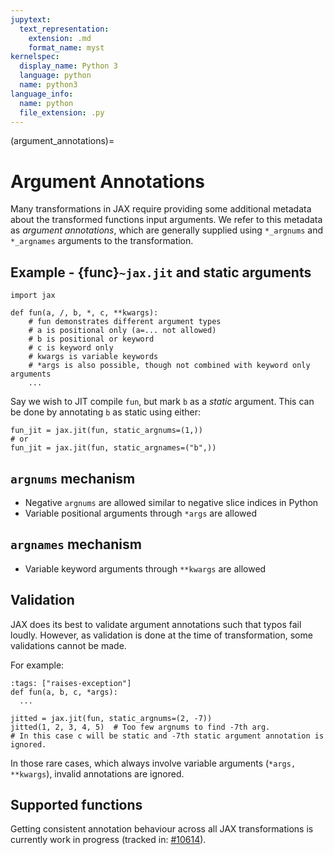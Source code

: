 ```yaml
---
jupytext:
  text_representation:
    extension: .md
    format_name: myst
kernelspec:
  display_name: Python 3
  language: python
  name: python3
language_info:
  name: python
  file_extension: .py
---
```


(argument_annotations)=

# Argument Annotations

Many transformations in JAX require providing some additional metadata about
the transformed functions input arguments.
We refer to this metadata as *argument annotations*, which are generally
supplied using `*_argnums` and `*_argnames` arguments to the transformation.

## Example - {func}`~jax.jit` and static arguments

```{code-cell}
import jax

def fun(a, /, b, *, c, **kwargs):
    # fun demonstrates different argument types
    # a is positional only (a=... not allowed)
    # b is positional or keyword
    # c is keyword only
    # kwargs is variable keywords
    # *args is also possible, though not combined with keyword only arguments
    ...
```

Say we wish to JIT compile `fun`, but mark `b` as a _static_ argument.
This can be done by annotating `b` as static using either:

```{code-cell}
fun_jit = jax.jit(fun, static_argnums=(1,))
# or
fun_jit = jax.jit(fun, static_argnames=("b",))
```

## `argnums` mechanism

- Negative `argnums` are allowed similar to negative slice indices in Python
- Variable positional arguments through `*args` are allowed

## `argnames` mechanism

- Variable keyword arguments through `**kwargs` are allowed

## Validation

JAX does its best to validate argument annotations such that typos fail loudly.
However, as validation is done at the time of transformation, some validations
cannot be made.

For example:
```{code-cell}
:tags: ["raises-exception"]
def fun(a, b, c, *args):
  ...

jitted = jax.jit(fun, static_argnums=(2, -7))
jitted(1, 2, 3, 4, 5)  # Too few argnums to find -7th arg.
# In this case c will be static and -7th static argument annotation is ignored.
```

In those rare cases, which always involve variable arguments (`*args, **kwargs`),
invalid annotations are ignored.

## Supported functions

Getting consistent annotation behaviour across all JAX transformations is
currently work in progress (tracked in: [#10614](https://github.com/google/jax/issues/10614)).
